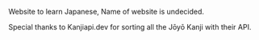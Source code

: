 Website to learn Japanese, Name of website is undecided.

Special thanks to Kanjiapi.dev for sorting all the Jōyō Kanji with their API.
